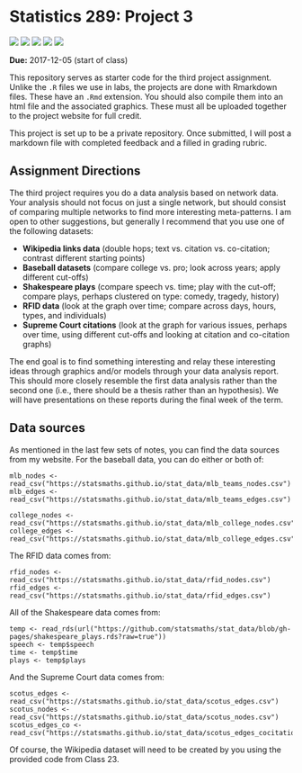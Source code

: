# Statistics 289: Project 3

![](https://img.shields.io/badge/Final_Grade-NA-lightgrey.svg)  ![](https://img.shields.io/badge/Dataset-Wikipedia-blue.svg)  ![](https://img.shields.io/badge/Dataset-Shakspeare-blue.svg)  ![](https://img.shields.io/badge/Dataset-RFID-blue.svg)  ![](https://img.shields.io/badge/Dataset-Baseball-blue.svg)

**Due:** 2017-12-05 (start of class)

This repository serves as starter code for the third project
assignment. Unlike the `.R` files we use in labs, the projects
are done with Rmarkdown files. These have an `.Rmd` extension.
You should also compile them into an html file and the associated
graphics. These must all be uploaded together to the project
website for full credit.

This project is set up to be a private repository. Once submitted,
I will post a markdown file with completed feedback and a filled
in grading rubric.

## Assignment Directions

The third project requires you do a data analysis based on network data. Your analysis
should not focus on just a single network, but should consist of comparing multiple
networks to find more interesting meta-patterns. I am open to other suggestions, but
generally I recommend that you use one of the following datasets:

- **Wikipedia links data** (double hops; text vs. citation vs. co-citation; contrast different starting points)
- **Baseball datasets** (compare college vs. pro; look across years; apply different cut-offs)
- **Shakespeare plays** (compare speech vs. time; play with the cut-off; compare plays, perhaps clustered on type:
comedy, tragedy, history)
- **RFID data** (look at the graph over time; compare across days, hours, types, and individuals)
- **Supreme Court citations** (look at the graph for various issues, perhaps over time, using different cut-offs and looking at citation and co-citation graphs)

The end goal is to find something interesting and relay these interesting ideas through
graphics and/or models through your data analysis report. This should more closely resemble
the first data analysis rather than the second one (i.e., there should be a thesis rather than
an hypothesis). We will have presentations on these reports during the final week of the term.

## Data sources

As mentioned in the last few sets of notes, you can find the data sources from my
website. For the baseball data, you can do either or both of:

```{r}
mlb_nodes <- read_csv("https://statsmaths.github.io/stat_data/mlb_teams_nodes.csv")
mlb_edges <- read_csv("https://statsmaths.github.io/stat_data/mlb_teams_edges.csv")

college_nodes <- read_csv("https://statsmaths.github.io/stat_data/mlb_college_nodes.csv")
college_edges <- read_csv("https://statsmaths.github.io/stat_data/mlb_college_edges.csv")
```

The RFID data comes from:

```{r}
rfid_nodes <- read_csv("https://statsmaths.github.io/stat_data/rfid_nodes.csv")
rfid_edges <- read_csv("https://statsmaths.github.io/stat_data/rfid_edges.csv")
```

All of the Shakespeare data comes from:

```{r}
temp <- read_rds(url("https://github.com/statsmaths/stat_data/blob/gh-pages/shakespeare_plays.rds?raw=true"))
speech <- temp$speech
time <- temp$time
plays <- temp$plays
```

And the Supreme Court data comes from:

```{r}
scotus_edges <- read_csv("https://statsmaths.github.io/stat_data/scotus_edges.csv")
scotus_nodes <- read_csv("https://statsmaths.github.io/stat_data/scotus_nodes.csv")
scotus_edges_co <- read_csv("https://statsmaths.github.io/stat_data/scotus_edges_cocitation.csv")
```

Of course, the Wikipedia dataset will need to be created by you using the provided
code from Class 23.






